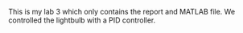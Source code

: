 This is my lab 3 which only contains the report and MATLAB file. 
We controlled the lightbulb with a PID controller. 
